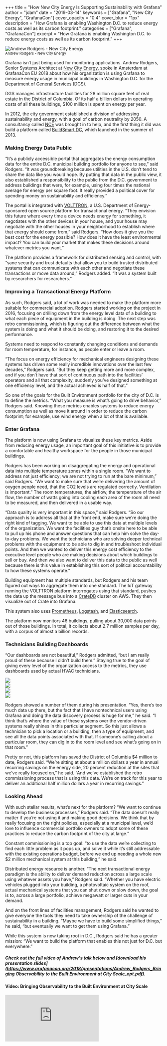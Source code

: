 +++
title = "How New City Energy Is Supporting Sustainability with Grafana"
author = "jdam"
date = "2019-03-14"
keywords = ["Grafana", "New City Energy", "GrafanaCon"]
cover_opacity = "0.4"
cover_blur = "1px"
description = "How Grafana is enabling Washington D.C. to reduce energy costs as well as its carbon footprint."
categories = ["Grafana", "GrafanaCon"]
excerpt = "How Grafana is enabling Washington D.C. to reduce energy costs as well as its carbon footprint."
+++

<img src="/assets/img/blog/timeshift/andrew_rodgers.jpg" alt="Andrew Rodgers - New City Energy"/>
<br />
<small>Andrew Rodgers - New City Energy</small>

Grafana isn’t just being used for monitoring applications. Andrew Rodgers, Senior Systems Architect at [New City Energy](http://www.newcityenergy.com/), spoke in Amsterdam at GrafanaCon EU 2018 about how his organization is using Grafana to measure energy usage in municipal buildings in Washington D.C. for the [Department of General Services](https://www.dgs.ca.gov/) (DGS). 

DGS manages infrastructure facilities for 28 million square feet of real estate in the District of Columbia. Of its half a billion dollars in operating costs of all these buildings, $100 million is spent on energy per year. 

In 2012, the city government established a division of addressing sustainability and energy, with a goal of carbon neutrality by 2050. A consultancy called [NCE](http://www.ncenet.com/) was brought in to help, and the first thing it did was build a platform called [BuildSmart DC](http://www.buildsmartdc.com/), which launched in the summer of 2013. 

### Making Energy Data Public

“It’s a publicly accessible portal that aggregates the energy consumption data for the entire D.C. municipal building portfolio for anyone to see,” said Rodgers. “It was groundbreaking because utilities in the U.S. don’t tend to share the data like you would hope. By putting that data in the public view, it also established a responsibility to the public from the D.C. government to address buildings that were, for example, using four times the national average for energy per square foot. It really provided a political cover for spending money on sustainability and efficiency.”

The portal is integrated with [VOLTTRON](https://www.energy.gov/eere/buildings/volttron), a U.S. Department of Energy-sponsored open source platform for transactional energy. “They envision this future where every time a device needs energy for something, it negotiates with the other devices in your house, and your house may negotiate with the other houses in your neighborhood to establish where that energy should come from,” said Rodgers. “How does it give you the best cost for the energy possible? How does it have the least environmental impact? You can build your market that makes these decisions around whatever metrics you want.”

The platform provides a framework for distributed sensing and control, with “sane security and trust defaults that allow you to build trusted distributed systems that can communicate with each other and negotiate these transactions or move data around,” Rodgers added. “It was a system built by researchers for researchers.”

### Improving a Transactional Energy Platform

As such, Rodgers said, a lot of work was needed to make the platform more suitable for commercial adoption. Rodgers started working on the project in 2016, focusing on drilling down from the energy level data of a building to what each piece of equipment in the building is doing. The next step was retro commissioning, which is figuring out the difference between what the system is doing and what it should be doing, and restoring it to the desired performance.

Systems need to respond to constantly changing conditions and demands for room temperature, for instance, as people enter or leave a room. 

“The focus on energy efficiency for mechanical engineers designing these systems has driven some really incredible innovations over the last few decades,” Rodgers said. “But they keep getting more and more complex, and if you don’t have that sort of continuous path into the facilities’ operators and all that complexity, suddenly you’ve designed something at one efficiency level, and the actual achieved is half of that.”

So one of the goals for the Built Environment portfolio for the city of D.C. is to define the metrics. “What you measure is what’s going to drive behavior,” Rodgers said. Knowing these metrics enables systems to reduce energy consumption as well as move it around in order to reduce the carbon footprint; for example, use wind energy when a lot of that is available. 

### Enter Grafana

The platform is now using Grafana to visualize these key metrics. Aside from reducing energy usage, an important goal of this initiative is to provide a comfortable and healthy workspace for the people in those municipal buildings. 

Rodgers has been working on disaggregating the energy and operational data into multiple temperature zones within a single room. “We want to address not just efficiency; we are not trying to run at the bare minimum,” said Rodgers. “We want to make sure that we’re delivering the amount of oxygen people need, that the CO2 levels are regulated correctly. Ventilation is important.” The room temperatures, the airflow, the temperature of the air flow, the number of watts going into cooling each area of the room all need to be measured, and then delivered in a usable way.

“Data qualIty is very important in this space,” said Rodgers. “So our approach is to address all that at the front end, make sure we’re doing the right kind of tagging. We want to be able to use this data at multiple levels of the organization. We want the facilities guy that’s onsite here to be able to pull up his phone and answer questions that can help him solve the day-to-day problems. We want the technicians who are solving deeper technical problems with the equipment to be able to dig in and troubleshoot individual points. And then we wanted to deliver this energy cost efficiency to the executive level people who are making decisions about which buildings to sell or buy. And then we also want to deliver this data to the public as well because there is this value in establishing this sort of political accountability to how these systems operate.”

Building equipment has multiple standards, but Rodgers and his team figured out ways to aggregate them into one standard. The IoT gateway running the VOLTTRON platform interrogates using that standard, pushes the data up the message bus into a [CrateDB](https://crate.io/) cluster on AWS. They then visualize out of Crate into Grafana. 

This system also uses [Prometheus](https://prometheus.io/), [Logstash](https://www.elastic.co/products/logstash), and [Elasticsearch](https://www.elastic.co/). 

The platform now monitors 46 buildings, pulling about 30,000 data points out of those buildings. In total, it collects about 2.7 million samples per day, with a corpus of almost a billion records. 

###  Technicians Building Dashboards

“Our dashboards are not beautiful,” Rodgers admitted, “but I am really proud of these because I didn’t build them.” Staying true to the goal of giving every level of the organization access to the metrics, they use dashboards used by actual HVAC technicians. 

<div class="row">
	<div class="col col--sm-6"><img src="/assets/img/blog/timeshift/new_city_dash1.jpg" /></div>
	<div class="col col--sm-6"><img src="/assets/img/blog/timeshift/new_city_dash2.jpg" /></div>
</div>
<div class="row">
	<div class="col col--sm-6"><img src="/assets/img/blog/timeshift/new_city_dash3.jpg" /></div>
	<div class="col col--sm-6"><img src="/assets/img/blog/timeshift/new_city_dash4.jpg" /></div>
</div>

Rodgers showed a number of them during his presentation. “Yes, there’s too much data up there, but the fact that I have nontechnical users using Grafana and doing the data discovery process is huge for me,” he said. “I think that’s where the value of these systems over the vendor-driven systems really shines in this particular segment. So this just allows a technician to pick a location or a building, then a type of equipment, and see all the data points associated with that. If someone’s calling about a particular room, they can dig in to the room level and see what’s going on in that room.”

Pretty or not, this platform has saved the District of Columbia $4 million to date, Rodgers said. “We’re sitting at about a million dollars a year in annual recurring savings on the energy side, 20 percent reduction at the sites that we’ve really focused on,” he said. “And we’ve established the retro commissioning process that is using this data. We’re on track for this year to deliver an additional half million dollars a year in recurring savings.”

### Looking Ahead

With such stellar results, what’s next for the platform? “We want to continue to develop the business processes,” Rodgers said. “The data doesn’t really matter if you’re not using it and making good decisions. We think that by really focusing on the right policies, especially at a municipal level, we’d love to influence commercial portfolio owners to adopt some of these practices to reduce the carbon footprint of the city at large.”

Constant commissioning is a top goal: “to use the data we’re collecting to find each little problem as it pops up, and solve it while it’s still addressable with the existing operations budget, before we end up needing a whole new $2 million mechanical system at this building,” he said. 

Distributed energy resource is another. “The next transactional energy paradigm is the ability to deliver demand reduction across a large scale using whatever assets you have,” Rodgers said. “Whether you have electric vehicles plugged into your building, a photovoltaic system on the roof, actual mechanical systems that you can shut down or slow down, the goal is to, across a large portfolio, achieve megawatt or larger cuts in your demand.

And on the front lines of facilities management, Rodgers said he wanted to give everyone the tools they need to take ownership of the challenge of sustainability in a building. “Maybe we have to build some simplified things,” he said, “but eventually we want to get them using Grafana.” 

While this system is now taking root in D.C., Rodgers said he has a greater mission: “We want to build the platform that enables this not just for D.C. but everywhere.”

##### Check out the full video of Andrew's talk below and [download his presentation slides](https://www.grafanacon.org/2018/presentations/Andrew_Rodgers_Bringing Observability to the Built Environment at City Scale_opt.pdf).

#### Video: Bringing Observability to the Built Environment at City Scale
<div class="video-wrapper">
	<iframe src="https://www.youtube.com/embed/bIikZxsUJgs" frameborder="0" allow="autoplay; encrypted-media" allowfullscreen></iframe>
</div>
